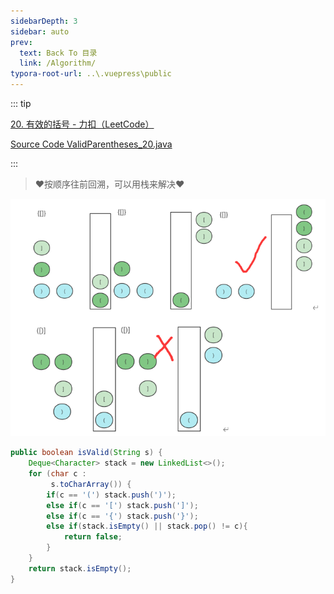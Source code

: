 ```yaml
---
sidebarDepth: 3
sidebar: auto
prev:
  text: Back To 目录
  link: /Algorithm/
typora-root-url: ..\.vuepress\public
---
```




::: tip

[20. 有效的括号 - 力扣（LeetCode）](https://leetcode.cn/problems/valid-parentheses/)

[Source Code ValidParentheses_20.java ](https://github.com/Q10Viking/learncode/blob/main/algorithm/src/main/java/org/hzz/string/ValidParentheses_20.java)

:::



> ❤️按顺序往前回溯，可以用栈来解决❤️



![image-20220814233432197](/images/algorithm/image-20220814233432197.png)

```java
public boolean isValid(String s) {
    Deque<Character> stack = new LinkedList<>();
    for (char c :
         s.toCharArray()) {
        if(c == '(') stack.push(')');
        else if(c == '[') stack.push(']');
        else if(c == '{') stack.push('}');
        else if(stack.isEmpty() || stack.pop() != c){
            return false;
        }
    }
    return stack.isEmpty();
}
```

